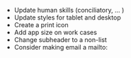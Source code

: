 * Update human skills (conciliatory, ... )
* Update styles for tablet and desktop
* Create a print icon
* Add app size on work cases
* Change subheader to a non-list
* Consider making email a mailto:
